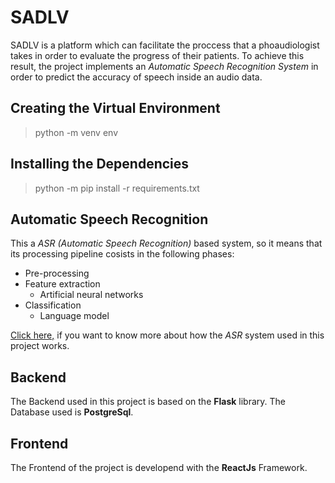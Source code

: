 # SADLV
SADLV is a platform which can facilitate the proccess that a phoaudiologist takes in order to evaluate the progress of their patients.
To achieve this result, the project implements an _Automatic Speech Recognition System_ in order to predict the accuracy of speech inside an audio data.

## Creating the Virtual Environment

> python -m venv env

## Installing the Dependencies

> python -m pip install -r requirements.txt

## Automatic Speech Recognition
This a _ASR (Automatic Speech Recognition)_ based system, so it means that its processing pipeline cosists in the following phases:

- Pre-processing
- Feature extraction
    - Artificial neural networks
- Classification
    - Language model

[Click here,](docs/core.md) if you want to know more about how the _ASR_ system used in this project works.

## Backend
The Backend used in this project is based on the __Flask__ library.
The Database used is __PostgreSql__.

## Frontend
The Frontend of the project is developend with the __ReactJs__ Framework.
